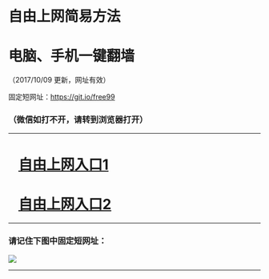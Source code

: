 ﻿# 自由上网简易方法

# 电脑、手机一键翻墙

（2017/10/09 更新，网址有效）

固定短网址：https://git.io/free99

### （微信如打不开，请转到浏览器打开）


***





# &nbsp;&nbsp; <a href="http://ft2526810531.fwq-tz-1001.info/fwqtz01.html?t=100900120239 " target="_blank">自由上网入口1</a>
# &nbsp;&nbsp; <a href="http://ft2997612601.fwq-tz-1002.info/fwqtz02.html?t=100900114934 " target="_blank">自由上网入口2</a>
***

### 请记住下图中固定短网址：

<img src="https://s3-us-west-2.amazonaws.com/fwq-1001/yjfq-20170905okok.png" /> 


***

